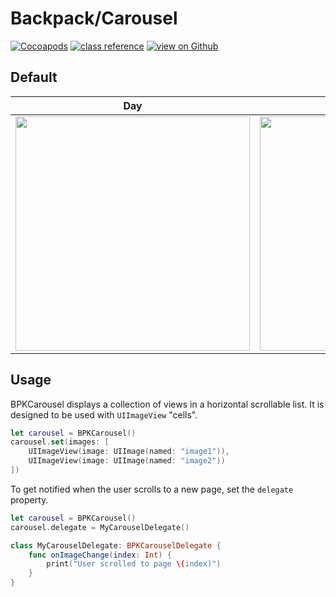 # Backpack/Carousel

[![Cocoapods](https://img.shields.io/cocoapods/v/Backpack.svg?style=flat)](https://cocoapods.org/pods/Backpack)
[![class reference](https://img.shields.io/badge/Class%20reference-iOS-blue)](https://backpack.github.io/ios/versions/latest/uikit/Classes/BPKCarousel.html)
[![view on Github](https://img.shields.io/badge/Source%20code-GitHub-lightgrey)](https://github.com/backpack/ios/tree/main/Backpack/Carousel)

## Default

| Day | Night |
| --- | --- |
| <img src="https://raw.githubusercontent.com/backpack/ios/main/screenshots/iPhone-carousel___default_lm.png" alt="" width="375" /> |<img src="https://raw.githubusercontent.com/backpack/ios/main/screenshots/iPhone-carousel___default_dm.png" alt="" width="375" /> 

## Usage

BPKCarousel displays a collection of views in a horizontal scrollable list. It is designed to be used with `UIImageView` "cells".

```swift
let carousel = BPKCarousel()
carousel.set(images: [
    UIImageView(image: UIImage(named: "image1")),
    UIImageView(image: UIImage(named: "image2"))
])
```

To get notified when the user scrolls to a new page, set the `delegate` property.

```swift
let carousel = BPKCarousel()
carousel.delegate = MyCarouselDelegate()

class MyCarouselDelegate: BPKCarouselDelegate {
    func onImageChange(index: Int) {
        print("User scrolled to page \(index)")
    }
}
```
